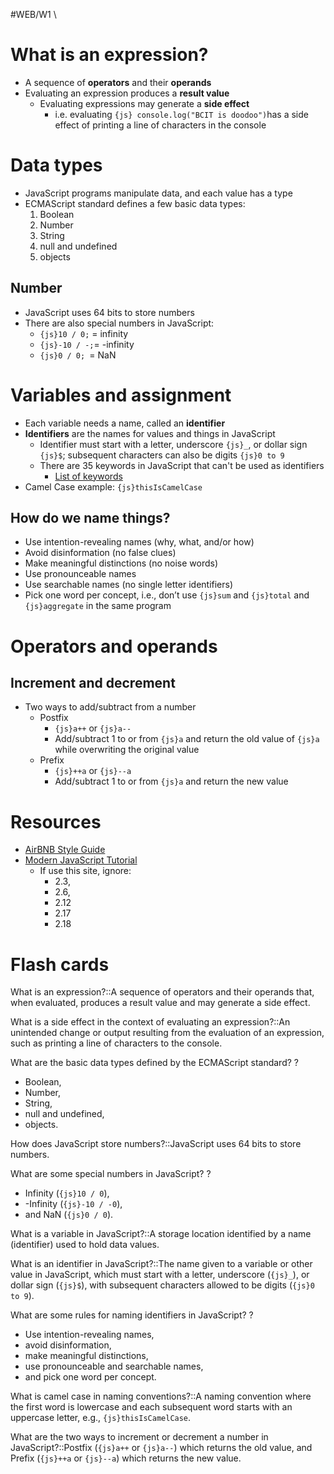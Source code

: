 #WEB/W1 \
# What is an expression?

- A sequence of **operators** and their **operands**
- Evaluating an expression produces a **result value**
	- Evaluating expressions may generate a **side effect**
		- i.e. evaluating `{js} console.log("BCIT is doodoo")`has a side effect of printing a line of characters in the console

# Data types

- JavaScript programs manipulate data, and each value has a type
- ECMAScript standard defines a few basic data types:
	1. Boolean
	2. Number
	3. String
	4. null and undefined
	5. objects
## Number

- JavaScript uses 64 bits to store numbers
- There are also special numbers in JavaScript:
	- `{js}10 / 0;` = infinity
	- `{js}-10 / -;`= -infinity
	- `{js}0 / 0; `= NaN

# Variables and assignment

- Each variable needs a name, called an **identifier**
- **Identifiers** are the names for values and things in JavaScript
	- Identifier must start with a letter, underscore `{js}_`, or dollar sign `{js}$`; subsequent characters can also be digits `{js}0 to 9`
	- There are 35 keywords in JavaScript that can't be used as identifiers
		- [List of keywords](https://developer.mozilla.org/en-US/docs/Web/JavaScript/Reference/Lexical_grammar)
- Camel Case example: `{js}thisIsCamelCase`

## How do we name things?

- Use intention-revealing names (why, what, and/or how)  
- Avoid disinformation (no false clues)  
- Make meaningful distinctions (no noise words)  
- Use pronounceable names  
- Use searchable names (no single letter identifiers)  
- Pick one word per concept, i.e., don’t use `{js}sum` and `{js}total` and `{js}aggregate` in the same program
# Operators and operands

## Increment and decrement

- Two ways to add/subtract from a number
	- Postfix
		- `{js}a++` or `{js}a--`
		- Add/subtract 1 to or from `{js}a` and return the old value of `{js}a` while overwriting the original value
	- Prefix
		- `{js}++a` or `{js}--a`
		- Add/subtract 1 to or from `{js}a` and return the new value

# Resources

- [AirBNB Style Guide](https://github.com/airbnb/javascript)
- [Modern JavaScript Tutorial](https://javascript.info/)
	- If use this site, ignore:
		- 2.3,
		- 2.6,
		- 2.12
		- 2.17
		- 2.18

# Flash cards


What is an expression?::A sequence of operators and their operands that, when evaluated, produces a result value and may generate a side effect.

What is a side effect in the context of evaluating an expression?::An unintended change or output resulting from the evaluation of an expression, such as printing a line of characters to the console.

What are the basic data types defined by the ECMAScript standard?
?
- Boolean, 
- Number, 
- String, 
- null and undefined, 
- objects.

How does JavaScript store numbers?::JavaScript uses 64 bits to store numbers.

What are some special numbers in JavaScript?
?
- Infinity (`{js}10 / 0`), 
- -Infinity (`{js}-10 / -0`), 
- and NaN (`{js}0 / 0`).

What is a variable in JavaScript?::A storage location identified by a name (identifier) used to hold data values.

What is an identifier in JavaScript?::The name given to a variable or other value in JavaScript, which must start with a letter, underscore (`{js}_`), or dollar sign (`{js}$`), with subsequent characters allowed to be digits (`{js}0 to 9`).

What are some rules for naming identifiers in JavaScript?
?
- Use intention-revealing names, 
- avoid disinformation, 
- make meaningful distinctions, 
- use pronounceable and searchable names, 
- and pick one word per concept.

What is camel case in naming conventions?::A naming convention where the first word is lowercase and each subsequent word starts with an uppercase letter, e.g., `{js}thisIsCamelCase`.

What are the two ways to increment or decrement a number in JavaScript?::Postfix (`{js}a++` or `{js}a--`) which returns the old value, and Prefix (`{js}++a` or `{js}--a`) which returns the new value.